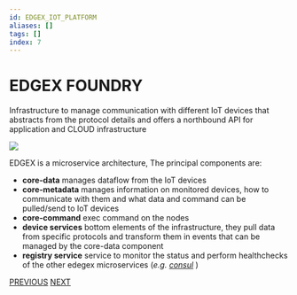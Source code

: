 ```yaml
---
id: EDGEX_IOT_PLATFORM
aliases: []
tags: []
index: 7
---
```


# EDGEX FOUNDRY

Infrastructure to manage communication with different IoT devices that abstracts from the protocol details and offers a northbound API for application and CLOUD infrastructure

![](Pasted%20image%2020240613162524.png)

EDGEX is a microservice architecture, The principal components are:

- **core-data** manages dataflow from the IoT devices
- **core-metadata** manages information on monitored devices, how to communicate with them and what data and command can be pulled/send to IoT devices
- **core-command** exec command on the nodes
- **device services** bottom elements of the infrastructure, they pull data from specific protocols and transform them in events that can be managed by the core-data component
- **registry service** service to monitor the status and perform healthchecks of the other edegex microservices (*e.g. [consul](https://www.consul.io/)* )

[PREVIOUS](SIEMENS_MINDSPHERE.md) [NEXT](IOT_DEVICES.md)
